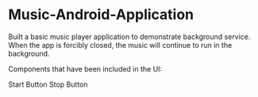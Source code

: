 # Music-Android-Application
Built a basic music player application to demonstrate background service. When the app is forcibly closed, the music will continue to run in the background.

Components that have been included in the UI:

Start Button
Stop Button
